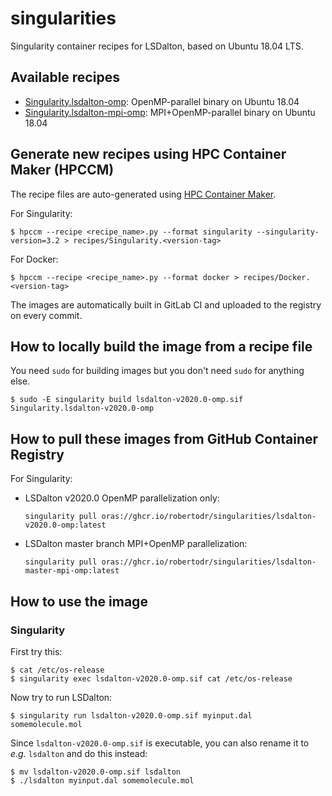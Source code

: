 # singularities

Singularity container recipes for LSDalton, based on Ubuntu 18.04 LTS.

## Available recipes

- [Singularity.lsdalton-omp](Singularity.lsdalton-omp): OpenMP-parallel binary on Ubuntu 18.04
- [Singularity.lsdalton-mpi-omp](Singularity.lsdalton-mpi-omp): MPI+OpenMP-parallel binary on Ubuntu 18.04

## Generate new recipes using HPC Container Maker (HPCCM)

The recipe files are auto-generated using [HPC Container Maker](https://github.com/NVIDIA/hpc-container-maker).

For Singularity:

```
$ hpccm --recipe <recipe_name>.py --format singularity --singularity-version=3.2 > recipes/Singularity.<version-tag>
```

For Docker:

```
$ hpccm --recipe <recipe_name>.py --format docker > recipes/Docker.<version-tag>
```

The images are automatically built in GitLab CI and uploaded to the registry on every commit.

## How to locally build the image from a recipe file

You need `sudo` for building images but you don't need `sudo` for anything else.

```
$ sudo -E singularity build lsdalton-v2020.0-omp.sif Singularity.lsdalton-v2020.0-omp
```

## How to pull these images from GitHub Container Registry

For Singularity:

- LSDalton v2020.0 OpenMP parallelization only:
  ```
  singularity pull oras://ghcr.io/robertodr/singularities/lsdalton-v2020.0-omp:latest
  ```

- LSDalton master branch MPI+OpenMP parallelization:
  ```
  singularity pull oras://ghcr.io/robertodr/singularities/lsdalton-master-mpi-omp:latest
  ```

## How to use the image

### Singularity

First try this:
```
$ cat /etc/os-release
$ singularity exec lsdalton-v2020.0-omp.sif cat /etc/os-release
```

Now try to run LSDalton:
```
$ singularity run lsdalton-v2020.0-omp.sif myinput.dal somemolecule.mol
```

Since `lsdalton-v2020.0-omp.sif` is executable, you can also rename it to _e.g._ `lsdalton` and do this instead:
```
$ mv lsdalton-v2020.0-omp.sif lsdalton
$ ./lsdalton myinput.dal somemolecule.mol
```
